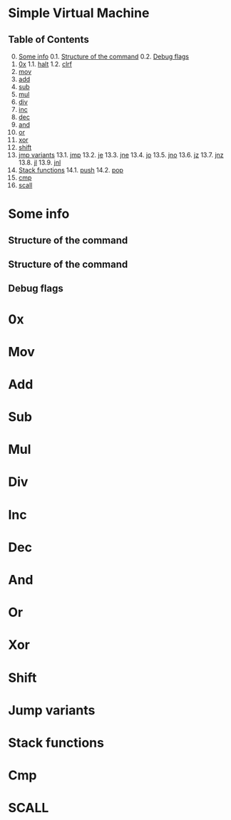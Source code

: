# Simple Virtual Machine
## Table of Contents
0. [Some info](#si)
    0.1. [Structure of the command](#sotc)
    0.2. [Debug flags](#df)
1. [0x](#Zero)
    1.1. [halt](#halt)
    1.2. [clrf](#clrf)
2. [mov](#mov)
3. [add](#add)
4. [sub](#sub)
5. [mul](#mul)
6. [div](#div)
7. [inc](#inc)
8. [dec](#dec)
9. [and](#and)
10. [or](#or)
11. [xor](#xor)
12. [shift](#shift)
13. [jmp variants](#jmpInstr)
    13.1. [jmp](#jmp)
    13.2. [je](#je)
    13.3. [jne](#jne)
    13.4. [jo](#jo)
    13.5. [jno](#jno)
    13.6. [jz](#jz)
    13.7. [jnz](#jnz)
    13.8. [jl](#jl)
    13.9. [jnl](#jnl)
14. [Stack functions](#stk)
    14.1. [push](#push)
    14.2. [pop](#pop)
15. [cmp](#cmp)
17. [scall](#scall)

# Some info <a name="si"></a>
## Structure of the command <a name="sotc"></a>

## Structure of the command <a name="sotc"></a>

## Debug flags <a name="df"></a>

# 0x <a name="Zero"></a>

# Mov <a name="mov"></a>

# Add <a name="add"></a>

# Sub <a name="sub"></a>

# Mul <a name="mul"></a>

# Div <a name="div"></a>

# Inc <a name="inc"></a>

# Dec <a name="dec"></a>

# And <a name="and"></a>

# Or <a name="or"></a>

# Xor <a name="xor"></a>

# Shift <a name="shift"></a>

# Jump variants <a name="jumpInstr"></a>

# Stack functions <a name="dec"></a>

# Cmp <a name="cmp"></a>

# SCALL <a name="scall"></a>